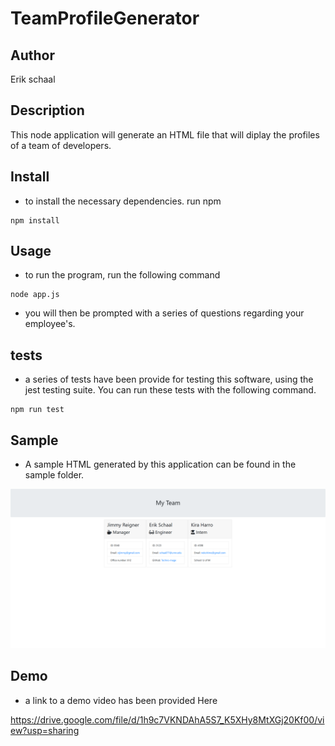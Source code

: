 # TeamProfileGenerator

## Author

Erik schaal

## Description

This node application will generate an HTML file that will diplay the profiles of a team of developers.

## Install

* to install the necessary dependencies. run npm
```
npm install
```

## Usage

* to run the program, run the following command

```
node app.js
```

* you will then be prompted with a series of questions regarding your employee's.

## tests

* a series of tests have been provide for testing this software, using the jest testing suite. You can run these tests with the following command.

```
npm run test
```

## Sample

* A sample HTML generated by this application can be found in the sample folder. 

<img src="./sample/Screenshot_My_Team.png">

## Demo

* a link to a demo video has been provided Here

https://drive.google.com/file/d/1h9c7VKNDAhA5S7_K5XHy8MtXGj20Kf00/view?usp=sharing